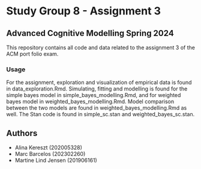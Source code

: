 # Study Group 8 - Assignment 3 

## Advanced Cognitive Modelling Spring 2024
This repository contains all code and data related to the assignment 3 of the ACM port folio exam. 

### Usage
For the assignment, exploration and visualization of empirical data is found in data_exploration.Rmd. Simulating, fitting and modelling is found for the simple bayes model in simple_bayes_modelling.Rmd, and for weighted bayes model in weighted_bayes_modelling.Rmd. Model comparison between the two models are found in weighted_bayes_modelling.Rmd as well. The Stan code is found in simple_sc.stan and weighted_bayes_sc.stan.  

## Authors
- Alina Kereszt (202005328)
- Marc Barcelos (202302260)
- Martine Lind Jensen (201906161)

